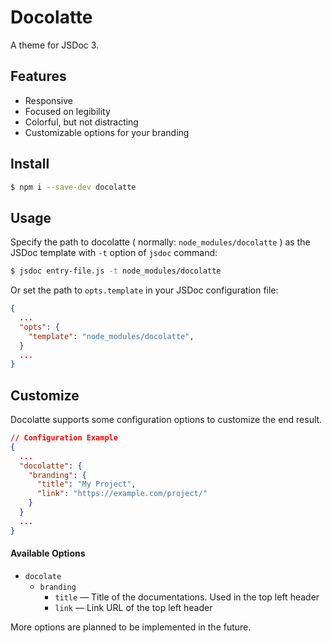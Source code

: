 # Docolatte

A theme for JSDoc 3.

## Features

- Responsive
- Focused on legibility
- Colorful, but not distracting
- Customizable options for your branding


## Install

```sh
$ npm i --save-dev docolatte
```


## Usage

Specify the path to docolatte ( normally: `node_modules/docolatte` ) as the JSDoc template with `-t` option of `jsdoc` command:

```sh
$ jsdoc entry-file.js -t node_modules/docolatte
```

Or set the path to `opts.template` in your JSDoc configuration file:

```json
{
  ...
  "opts": {
    "template": "node_modules/docolatte",
  }
  ...
}
```

## Customize

Docolatte supports some configuration options to customize the end result.

```json
// Configuration Example
{
  ...
  "docolatte": {
    "branding": {
      "title": "My Project",
      "link": "https://example.com/project/"
    }
  }
  ...
}
```

#### Available Options

- `docolate`
	- `branding`
		- `title` &mdash; Title of the documentations. Used in the top left header
		- `link` &mdash; Link URL of the top left header

More options are planned to be implemented in the future.
